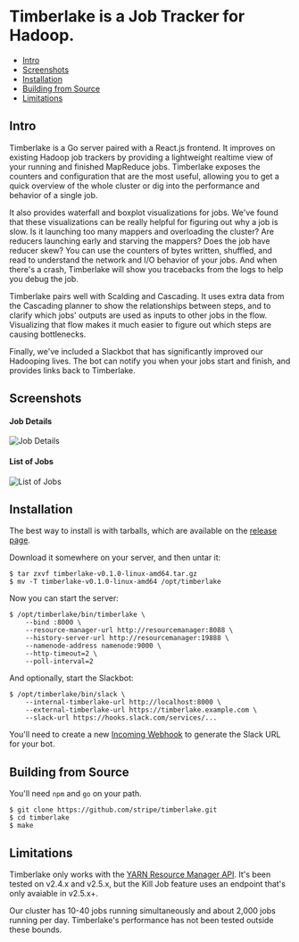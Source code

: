 # Timberlake is a Job Tracker for Hadoop.

* [Intro](#intro)
* [Screenshots](#screenshots)
* [Installation](#installation)
* [Building from Source](#building-from-source)
* [Limitations](#limitations)

## Intro

Timberlake is a Go server paired with a React.js frontend. It improves on
existing Hadoop job trackers by providing a lightweight realtime view of your
running and finished MapReduce jobs. Timberlake exposes the counters and
configuration that are the most useful, allowing you to get a quick overview of
the whole cluster or dig into the performance and behavior of a single job.

It also provides waterfall and boxplot visualizations for jobs. We've found that
these visualizations can be really helpful for figuring out why a job is slow.
Is it launching too many mappers and overloading the cluster? Are reducers
launching early and starving the mappers? Does the job have reducer skew?
You can use the counters of bytes written, shuffled, and read to understand the
network and I/O behavior of your jobs. And when there's a crash, Timberlake will
show you tracebacks from the logs to help you debug the job.

Timberlake pairs well with Scalding and Cascading. It uses extra data from the
Cascading planner to show the relationships between steps, and to clarify which
jobs' outputs are used as inputs to other jobs in the flow. Visualizing that
flow makes it much easier to figure out which steps are causing bottlenecks.

Finally, we've included a Slackbot that has significantly improved our Hadooping
lives. The bot can notify you when your jobs start and finish, and provides
links back to Timberlake.


## Screenshots

#### Job Details
![Job Details](https://cloud.githubusercontent.com/assets/57258/5138257/b65377fe-7100-11e4-89b9-13fbacf411b1.png)

#### List of Jobs
![List of Jobs](https://cloud.githubusercontent.com/assets/57258/5137476/f755b92c-70ee-11e4-8d6f-6819e5035529.png)


## Installation

The best way to install is with tarballs, which are available on the
[release page](https://github.com/stripe/timberlake/releases).

Download it somewhere on your server, and then untar it:

    $ tar zxvf timberlake-v0.1.0-linux-amd64.tar.gz
    $ mv -T timberlake-v0.1.0-linux-amd64 /opt/timberlake

Now you can start the server:

    $ /opt/timberlake/bin/timberlake \
        --bind :8000 \
        --resource-manager-url http://resourcemanager:8088 \
        --history-server-url http://resourcemanager:19888 \
        --namenode-address namenode:9000 \
		--http-timeout=2 \
		--poll-interval=2

And optionally, start the Slackbot:

    $ /opt/timberlake/bin/slack \
        --internal-timberlake-url http://localhost:8000 \
        --external-timberlake-url https://timberlake.example.com \
        --slack-url https://hooks.slack.com/services/...

You'll need to create a new [Incoming Webhook](https://slack.com/services)
to generate the Slack URL for your bot.

## Building from Source

You'll need `npm` and `go` on your path.

    $ git clone https://github.com/stripe/timberlake.git
    $ cd timberlake
    $ make

## Limitations

Timberlake only works with the [YARN Resource Manager
API](https://hadoop.apache.org/docs/r2.5.2/hadoop-yarn/hadoop-yarn-site/ResourceManagerRest.html).
It's been tested on v2.4.x and v2.5.x, but the Kill Job feature uses an endpoint
that's only avaiable in v2.5.x+.

Our cluster has 10-40 jobs running simultaneously and about 2,000 jobs running
per day. Timberlake's performance has not been tested outside these bounds.
